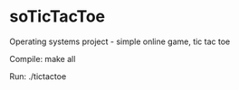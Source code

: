 # soTicTacToe
Operating systems project - simple online game, tic tac toe

Compile:
make all

Run:
./tictactoe
